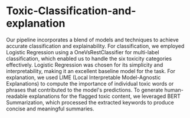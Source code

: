 # Toxic-Classification-and-explanation
Our pipeline incorporates a blend of models and techniques to achieve accurate classification and explainability. For classification, we employed Logistic Regression using a OneVsRestClassifier for multi-label classification, which enabled us to handle the six toxicity categories effectively. Logistic Regression was chosen for its simplicity and interpretability, making it an excellent baseline model for the task. For explanation, we used LIME (Local Interpretable Model-Agnostic Explanations) to compute the importance of individual toxic words or phrases that contributed to the model's predictions. To generate human-readable explanations for the flagged toxic content, we leveraged BERT Summarization, which processed the extracted keywords to produce concise and meaningful summaries.

